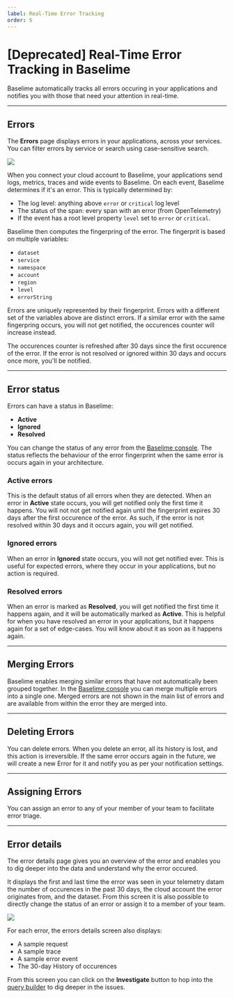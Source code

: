 ```yaml
---
label: Real-Time Error Tracking
order: 5
---
```


# [Deprecated] Real-Time Error Tracking in Baselime


Baselime automatically tracks all errors occuring in your applications and notifies you with those that need your attention in real-time.

---

## Errors

The **Errors** page displays errors in your applications, across your services. You can filter errors by service or search using case-sensitive search.

![](../assets/images/illustrations/analyzing-data/errors/errors.png)

When you connect your cloud account to Baselime, your applications send logs, metrics, traces and wide events to Baselime. On each event, Baselime determines if it's an error. This is typically determined by:
- The log level: anything above `error` or `critical` log level
- The status of the span: every span with an error (from OpenTelemetry)
- If the event has a root level property `level` set to `error` or `critical`.

Baselime then computes the fingerpring of the error. The fingerprit is based on multiple variables:

- `dataset`
- `service`
- `namespace`
- `account`
- `region`
- `level`
- `errorString`

Errors are uniquely represented by their fingerprint. Errors with a different set of the variables above are distinct errors. If a similar error with the same fingerpring occurs, you will not get notified, the occurences counter will increase instead.

The occurences counter is refreshed after 30 days since the first occurence of the error. If the error is not resolved or ignored within 30 days and occurs once more, you'll be notified.

---

## Error status

Errors can have a status in Baselime:
- **Active**
- **Ignored**
- **Resolved**

You can change the status of any error from the [Baselime console](https://console.baselime.io). The status reflects the behaviour of the error fingerprint when the same error is occurs again in your architecture.

### Active errors

This is the default status of all errors when they are detected. When an error in **Active** state occurs, you will get notified only the first time it happens. You will not not get notified again until the fingerprint expires 30 days after the first occurence of the error. As such, if the error is not resolved within 30 days and it occurs again, you will get notified.

### Ignored errors

When an error in **Ignored** state occurs, you will not get notified ever. This is useful for expected errors, where they occur in your applications, but no action is required.

### Resolved errors

When an error is marked as **Resolved**, you will get notified the first time it happens again, and it will be automatically marked as **Active**. This is helpful for when you have resolved an error in your applications, but it happens again for a set of edge-cases. You will know about it as soon as it happens again.

---

## Merging Errors

Baselime enables merging similar errors that have not automatically been grouped together. In the [Baselime console](https://console.baselime.io) you can merge multiple errors into a single one. Merged errors are not shown in the main list of errors and are available from within the error they are merged into.

---

## Deleting Errors

You can delete errors. When you delete an error, all its history is lost, and this action is irreversible. If the same error occurs again in the future, we will create a new Error for it and notify you as per your notification settings.

---

## Assigning Errors

You can assign an error to any of your member of your team to facilitate error triage.

---


## Error details

The error details page gives you an overview of the error and enables you to dig deeper into the data and understand why the error occured.

It displays the first and last time the error was seen in your telemetry datam the number of occurences in the past 30 days, the cloud account the error originates from, and the dataset. From this screen it is also possible to directly change the status of an error or assign it to a member of your team.

![](../assets/images/illustrations/analyzing-data/errors/details.png)

For each error, the errors details screen also displays:
- A sample request
- A sample trace
- A sample error event
- The 30-day History of occurences

From this screen you can click on the **Investigate** button to hop into the [query builder](./queries.md) to dig deeper in the issues.
